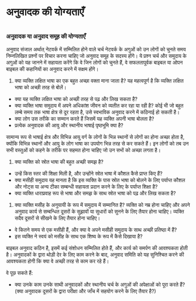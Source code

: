 # अनुवादक की योग्यताएँ

 #

### अनुवादक या अनुवाद समूह की योग्यताएँ

अनुवाद संजाल अर्थात् नेटवर्क में सम्मिलित होने वाले चर्च नेटवर्क के अगुओं को उन लोगों को चुनते समय निम्नलिखित प्रश्नों पर विचार करना चाहिए जो अनुवाद समूह के सदस्य होंगे। ये प्रश्न चर्च और समुदाय के अगुओं को यह जानने में सहायता करेंगे कि वे जिन लोगों को चुनते हैं, वे सफलतापूर्वक बाइबल या ओपन बाइबल की कहानियों का अनुवाद करने में सक्षम होंगे।

1. क्या व्यक्ति लक्षित भाषा का एक बहुत अच्छा वक्ता माना जाता है? यह महत्वपूर्ण है कि व्यक्ति लक्षित भाषा को अच्छी तरह से बोलें।

* क्या यह व्यक्ति लक्षित भाषा को अच्छी तरह से पढ़ और लिख सकता है?
* क्या व्यक्ति भाषा समुदाय में अपने अधिकांश जीवन को व्यतीत कर रहा या रही है? कोई भी जो बहुत लम्बे समय तक भाषा क्षेत्र से दूर रहता है, उसे स्वभाविक अनुवाद करने में कठिनाई हो सकती है।
* क्या लोग उस तरीके का सम्मान करते हैं जिसमें यह व्यक्ति अपनी भाषा बोलता है?
* प्रत्येक अनुवादक की आयु और स्थानीय भाषाई पृष्ठभूमि क्या है?

सामान्य रूप से भाषाई क्षेत्र और विभिन्न आयु वर्ग के लोगों के भिन्न स्थानों से लोगों का होना अच्छा होता है, क्योंकि विभिन्न स्थानों और आयु के लोग भाषा का उपयोग भिन्न तरह से कर सकते हैं। इन लोगों को तब उन सभी वस्तुओं को कहने के तरीके पर सहमत होना चाहिए जो उन सभों को अच्छा लगता है।

1. क्या व्यक्ति को स्रोत भाषा की बहुत अच्छी समझ है?

* उन्हें किस स्तर की शिक्षा मिली है, और उन्होंने स्रोत भाषा में कौशल कैसे प्राप्त किए हैं?
* क्या मसीही समुदाय यह मानता है कि इस व्यक्ति के पास स्रोत भाषा को बोलने के लिए पर्याप्त कौशल और नोट्स या अन्य टीका सम्बन्धी सहायता प्रदान करने के लिए के पर्याप्त शिक्षा है?
* क्या व्यक्ति धाराप्रवाह रूप से भाषा और समझ के साथ स्रोत भाषा को पढ़ और लिख सकता है?

1. क्या व्यक्ति मसीह के अनुयायी के रूप में समुदाय में सम्मानित है? व्यक्ति को नम्र होना चाहिए और अपने अनुवाद कार्य से सम्बन्धित दूसरों के सुझावों या सुधारों को सुनने के लिए तैयार होना चाहिए। व्यक्ति सदैव दूसरों से सीखने के लिए तैयार होना चाहिए।

* वे कितने समय से एक मसीही हैं, और क्या वे अपने मसीही समुदाय के साथ अच्छी प्रतिष्ठा में हैं?
* इस व्यक्ति ने स्वयं को मसीह के साथ एक शिष्य के रूप में कैसे दिखाया है?

बाइबल अनुवाद कठिन है, इसमें कई संशोधन सम्मिलित होते हैं, और कार्य को समर्पण की आवश्यकता होती है। अनुवादकों के द्वारा थोड़ी देर के लिए काम करने के बाद, अनुवाद समिति को यह सुनिश्चित करने की आवश्यकता होगी कि क्या वे अच्छी तरह से काम कर रहे हैं।

वे पूछ सकते हैं:

* क्या उनके काम उनके साथी अनुवादकों और स्थानीय चर्च के अगुओं की अपेक्षाओं को पूरा करते हैं? (क्या अनुवादक दूसरों के द्वारा परीक्षा और जाँच में सहयोग करने के लिए तैयार है?)
